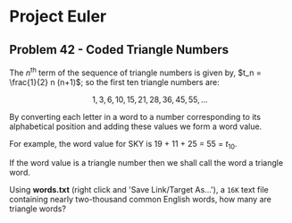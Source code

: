 # Project Euler

## Problem 42 - Coded Triangle Numbers

The *n*<sup>th</sup> term of the sequence of triangle numbers is given by, $t_n = \frac{1}{2} n (n+1)$; so the first ten triangle numbers are:

$$1, 3, 6, 10, 15, 21, 28, 36, 45, 55, \dots$$

By converting each letter in a word to a number corresponding to its alphabetical position and adding these values we form a word value.

For example, the word value for SKY is 19 + 11 + 25 = 55 = $t_{10}$.

If the word value is a triangle number then we shall call the word a triangle word.

Using **words.txt** (right click and 'Save Link/Target As...'), a `16K` text file containing nearly two-thousand common English words, how many are triangle words?
